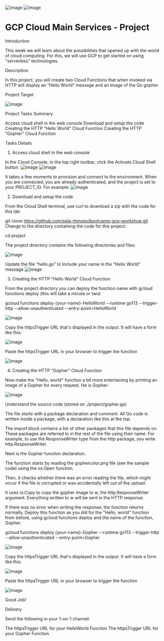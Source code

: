 ![image](https://bootcamp.rhinops.io/images/gcp-intro.gif)
![image](https://lh5.googleusercontent.com/ADfJF_U_oq2WG9CUoQmolanuI213d3AsWx1kuKeFqhHfS4s1n1O9BYTPT31MfzPRt7FEDHe3zhFhBdBQznnZlsyYDanb8FgMZZvKRO06GCuk047FicM-XuWbXpHlnmCAmPy2R54G)
# GCP Cloud Main Services - Project


Introduction

This week we will learn about the possibilities that opened up with the world of cloud computing. For this, we will use GCP to get started on using "serverless" technologies.
 

Description

In this project, you will create two Cloud Functions that when invoked via HTTP will display an “Hello World” message and an image of the Go gopher.


Project Target

![image](https://lh5.googleusercontent.com/eYAYg3Yyr8DQSeEuokBryuttDA2CmNIIkdG5r3MEUslWCsOl3v2mGxnqCymkKnX06NtX6MJaTkJaT9dy64GzJu98c9jdUu4SASLR3G3tkcMQ9xuPFaGlobCiKkVGqmjqYv0334h1)


Project Tasks Summary

Access cloud shell in the web console
Download and setup the code
Creating the HTTP “Hello World” Cloud Function
Creating the HTTP “Gopher” Cloud Function

Tasks Details

1) Access cloud shell in the web console

In the Cloud Console, in the top right toolbar, click the Activate Cloud Shell button.
![image](https://lh6.googleusercontent.com/mEI06doXzSVQVVedk_DzFzxG5o-Ii6XoMINoJ0tArSJMGhdz7cSE_xmbwY-5j3a18hYM-7ebYtH621fnkh8Jv3HktZhwD_dDa-ciVAT58ADCvKlb_wqMKiK3Py8Uxu4N40cw1npy)
![image](https://lh6.googleusercontent.com/7c7zi_8rvxaihu6tWK2CWxMk3CN8bDOfU9pgM51t_TDGhMcSZbvrX0ika8Mhumr0tRG9gOGiqfsFWoC2tKU1MylfhoHlrF-kmli-g0Jxx8dlEs4tE4aVTH8QeQrpSQOgHG0lOHyk)



It takes a few moments to provision and connect to the environment. When you are connected, you are already authenticated, and the project is set to your PROJECT_ID. For example:
![image](https://lh6.googleusercontent.com/50yTYHqFFyU8wc_1AuOeYULcQQ6VNzryxs8MZ8doC-gzIz7__jJqg59unXDPewsJ7wi6kvbIXWtwTmhYeBe5wGSwrLe_4AJbRorIz_gt-ditTe5uqgtcbLuBbr8zfrFY9fhRiSpO)



2) Download and setup the code

From the Cloud Shell terminal, use curl to download a zip with the code for this lab:

git clone https://github.com/sela-rhinops/bootcamp-gcp-workshop.git
Change to the directory containing the code for this project:

cd project


The project directory contains the following directories and files:

![image](https://lh3.googleusercontent.com/-Rd-YRi-JIKmewDb-oO3pkFJ0wm6QmBiALyPdy_1XL13ZNXLmFRmZtgisQeSoINHSo3xOpbTJU__o0UPrQvErsQ8_HsKbGBJhBm3JXD0IF7UBxwcSIKPEmt9dG0jzoFkkRvxzc4j)



Update the file “hello.go” to include your name in the “Hello World” message
![image](https://lh3.googleusercontent.com/tLIMW45BBEYnRj6oemoKKui7MymRnuX__Y6JKONNnKYmgEOW4gvJKCLTf4wtMwgTQPccajQ4UBDOoZ8leObN7PpyoU3HBjCm_uvnZIbetx_nh4oI6KNLmLyNrQGmKTEo-oqfNDcd)



3) Creating the HTTP “Hello World” Cloud Function

From the project directory you can deploy the function name with gcloud functions deploy (this will take a minute or two)

gcloud functions deploy {your-name}-HelloWorld --runtime go113 --trigger-http --allow-unauthenticated --entry-point=HelloWorld

![image](https://lh6.googleusercontent.com/UPeELUeUesNtrhTlpQhtkDb2kAF4-mPbrG2UaYNv10r4i-mtTyA18_YD9m1NNHlZMmsd9ROI-pClD3HmTFBIjsJgKn5h5qsja8XiQVBBzOz7bMejPOztWEBiv4dAxs111LsIRHS5)

Copy the httpsTrigger URL that's displayed in the output. It will have a form like this:

![image](https://lh6.googleusercontent.com/kDqPEH3VfySBWokIVwLaQn6nPUf6DxylR3gIz1yoPVCmj7GVM5H7QwhlxK3ehqV9m6v_CZK9viH3uGNyx7SYABbOOotlLdOZepYPv4SR9XzyQ_dQN4svPr9dyHDWcWe-A-ypNDnf)

Paste the httpsTrigger URL in your browser to trigger the function

![image](https://lh6.googleusercontent.com/JnJkBXil55YqVQ7HU0cTHTaYzmT45yjhasTNuQYoXTeJsesRcEX5LyoCJ6HBZqyCoEYmGGRjWraiYkVSFh0IBribOR-rAeQwVVNkbcozlZhntRDtlHQz4aP9g7M0AtjlDEEIT66L)


4) Creating the HTTP “Gopher” Cloud Function

Now make the "Hello, world" function a bit more entertaining by printing an image of a Gopher for every request. He is Gopher:

![image](https://lh4.googleusercontent.com/OFpHqOMElmt_ZEheH45CvQTc_xZd6PP-rdJKdT40s7Dtp0jrvL6g3PfNBCqo6p531vjzMv3OobJTi0ryAsSpBFdFeauQvm6IuNTIJDAscJZnfPlQycxPR3vjGsjMeE-rXaIXtGsA)

Understand the source code (stored on ./project/gopher.go)

The file starts with a package declaration and comment. All Go code is written inside a package, with a declaration like this at the top.

The import block contains a list of other packages that this file depends on. These packages are referred to in the rest of the file using their name. For example, to use the ResponseWriter type from the http package, you write http.ResponseWriter.

Next is the Gopher function declaration.

The function starts by reading the gophercolor.png file (see the sample code) using the os.Open function.

Then, it checks whether there was an error reading the file, which might occur if the file is corrupted or was accidentally left out of the upload.

It uses io.Copy to copy the gopher image to w, the http.ResponseWriter argument. Everything written to w will be sent in the HTTP response.

If there was no error when writing the response, the function returns normally.
Deploy this function as you did for the "Hello, world" function from before, using gcloud functions deploy and the name of the function, Gopher:

gcloud functions deploy {your-name}-Gopher --runtime go113 --trigger-http --allow-unauthenticated --entry-point=Gopher

![image](https://lh5.googleusercontent.com/85GRqfy4SD4NAXn2GQGRuRV-QyaNdTE3HYgLCADAH2_k235U1f-w7bLe03X07GztbLut9K_YhzCXCKtS6zf_FSx4QoG9mIXu2DSHeoFxh0JeQE8yVRbS8iMGhiEj3LhMV9bcTGbD)

Copy the httpsTrigger URL that's displayed in the output. It will have a form like this:

![image](https://lh6.googleusercontent.com/RhH8RPMNNWrTX9xJXvFrd7sccdplnvrhOpl-ZkJJ8pNQEQmvP1MvyU2xfvgiIP7pNdb29eGbk2DGjWxCenOjIdeNeDGCZpT_HRBewoxQeh4tpq-KwgQLukpaUtF8TNLiV63vcBq4)

Paste the httpsTrigger URL in your browser to trigger the function

![image](https://lh5.googleusercontent.com/3k4eo_lYxppYbOZ1zhA6aI_mlC_xVUlRmAQ2IlS7wLkWtEf2jdrYevFBJdJrAJpRmAVbZLIL7FuUZmqS4JuCk6KWmq07EFkYCU8BxmraDM-NAAibOYU_QI9hcQUT8j9tx98yU2C4)

Good Job!


Delivery

Send the following in your 1-on-1 channel:

The httpsTrigger URL for your HelloWorld Function
The httpsTrigger URL for your Gopher Function

